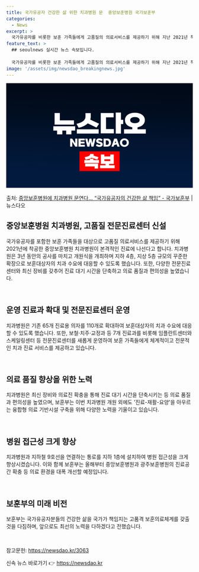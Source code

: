 ```yaml
---
title: 국가유공자 건강한 삶 위한 치과병원 문  중앙보훈병원 국가보훈부
categories:
  - News
excerpt: >
  국가유공자를 비롯한 보훈 가족들에게 고품질의 의료서비스를 제공하기 위해 지난 2021년 착공한 중앙보훈병원 …
feature_text: >
  ## seoulnews 실시간 뉴스 속보입니다.

  국가유공자를 비롯한 보훈 가족들에게 고품질의 의료서비스를 제공하기 위해 지난 2021년 착공한 중앙보훈병원 …
image: '/assets/img/newsdao_breakingnews.jpg'
---
```


![뉴스다오 속보](/assets/img/newsdao_breakingnews.jpg)

<p>출처: <a href="https://newsdao.kr/3063" rel="dofollow">중앙보훈병원에 치과병원 문연다… “국가유공자의 건강한 삶 책임” - 국가보훈부</a> | 뉴스다오</p>

<h2 data-ke-size="size26">중앙보훈병원 치과병원, 고품질 전문진료센터 신설</h2>
국가유공자를 포함한 보훈 가족들을 대상으로 고품질 의료서비스를 제공하기 위해 2021년에 착공한 중앙보훈병원 치과병원이 본격적인 진료에 나선다고 합니다. 치과병원은 3년 동안의 공사를 마치고 개원식을 개최하며 지하 4층, 지상 5층 규모의 꾸준한 확장으로 보훈대상자의 치과 수요에 대응할 수 있도록 했습니다. 또한, 다양한 전문진료센터와 최신 장비를 갖추어 진료 대기 시간을 단축하고 의료 품질과 편의성을 높였습니다.

<p data-ke-size="size16">&nbsp;</p>

<h2 data-ke-size="size24">운영 진료과 확대 및 전문진료센터 운영</h2>
치과병원은 기존 65개 진료용 의자를 110개로 확대하여 보훈대상자의 치과 수요에 대응할 수 있도록 했습니다. 또한, 보철·치주·교정과 등 7개 진료과를 비롯해 임플란트센터와 스케일링센터 등 전문진료센터를 새롭게 운영하여 보훈 가족들에게 체계적이고 전문적인 치과 진료 서비스를 제공하고 있습니다.

<p data-ke-size="size16">&nbsp;</p>

<h2 data-ke-size="size24">의료 품질 향상을 위한 노력</h2>
치과병원은 최신 장비와 의료진 확충을 통해 진료 대기 시간을 단축시키는 등 의료 품질과 편의성을 높였으며, 보훈부는 이번 치과병원 개원 외에도 '진료-재활-요양'을 아우르는 융합형 의료 기반시설 구축을 위해 다양한 노력을 기울이고 있습니다.

<p data-ke-size="size16">&nbsp;</p>

<h2 data-ke-size="size24">병원 접근성 크게 향상</h2>
치과병원과 지하철 9호선을 연결하는 통로를 지하 1층에 설치하여 병원 접근성을 크게 향상시켰습니다. 이와 함께 보훈부는 올해부터 중앙보훈병원과 광주보훈병원의 진료공간 확충 등 의료 환경을 대폭 개선할 예정입니다.

<p data-ke-size="size16">&nbsp;</p>

<h2 data-ke-size="size24">보훈부의 미래 비전</h2>
보훈부는 국가유공자분들의 건강한 삶을 국가가 책임지는 고품격 보훈의료체계를 갖출 것을 다짐하며, 앞으로도 최선의 노력을 다하겠다고 전했습니다.

<p data-ke-size="size16">&nbsp;</p>

참고문헌: <a href="https://newsdao.kr/3063">https://newsdao.kr/3063</a> 

신속 뉴스 바로가기 👉 <a href="https://newsdao.kr" rel="dofollow">https://newsdao.kr</a>



